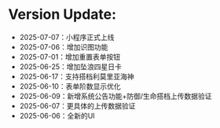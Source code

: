 # Version Update:
- 2025-07-07：小程序正式上线
- 2025-07-06：增加识图功能
- 2025-07-01：增加重置表单按钮
- 2025-06-25：增加坠浪四星日卡
- 2025-06-17：支持搭档利莫里亚海神
- 2025-06-10：表单阶数显示优化
- 2025-06-09：新增系统公告功能+防御/生命搭档上传数据验证
- 2025-06-07：更具体的上传数据验证
- 2025-06-06：全新的UI
